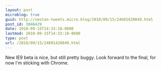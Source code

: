 ```yaml
---
layout: post
microblog: true
guid: http://vmstan-tweets.micro.blog/2010/09/15/24601420849.html
post_id: 3046429
date: 2010-09-15T14:33:18-0600
lastmod: 2010-09-15T14:33:18-0600
type: post
url: /2010/09/15/24601420849.html
---
```

New IE9 beta is nice, but still pretty buggy. Look forward to the final, for now I'm sticking with Chrome.
